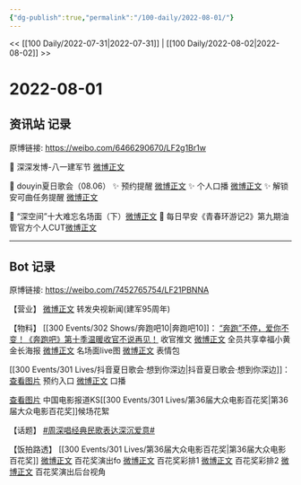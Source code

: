 ```yaml
---
{"dg-publish":true,"permalink":"/100-daily/2022-08-01/"}
---
```



<< [[100 Daily/2022-07-31\|2022-07-31]] | [[100 Daily/2022-08-02\|2022-08-02]] >>

# 2022-08-01

## 资讯站 记录

原博链接: https://weibo.com/6466290670/LF2g1Br1w

🌟 深深发博-八一建军节 [微博正文](https://m.weibo.cn/6466290670/4797448746960166)

🌟 douyin夏日歌会（08.06）
✨ 预约提醒 [微博正文](https://m.weibo.cn/6466290670/4797724606859556)
✨ 个人口播 [微博正文](https://m.weibo.cn/6466290670/4797728343458034)
✨ 解锁安可曲任务提醒 [微博正文](https://m.weibo.cn/6466290670/4797737210221440)

🌟 “深空间”十大难忘名场面（下）[微博正文](https://m.weibo.cn/6466290670/4797627139097702)
🌟 每日早安《青春环游记2》第九期油管官方个人CUT[微博正文](https://m.weibo.cn/6466290670/4797561124946882)

---
## Bot 记录

原博链接: https://weibo.com/7452765754/LF21PBNNA

【营业】
[微博正文](https://m.weibo.cn/1736988591/4797444900263910) 转发央视新闻(建军95周年)

【物料】
[[300 Events/302 Shows/奔跑吧10\|奔跑吧10]]：
[“奔跑”不停，爱你不变！《奔跑吧》第十季温暖收官不说再见！](https://weibo.cn/sinaurl?u=https%3A%2F%2Fmp.weixin.qq.com%2Fs%2FmGM432O9omc2zJJOH8Ksow) 收官推文 [微博正文](https://m.weibo.cn/5242381821/4797594817008980) 全员共享幸福小黄金长海报
[微博正文](https://m.weibo.cn/5242381821/4797685423146387) 名场面live图
[微博正文](https://m.weibo.cn/5242381821/4797700513991924) 表情包

[[300 Events/301 Lives/抖音夏日歌会·想到你深边\|抖音夏日歌会·想到你深边]]：
[查看图片](https://wx1.sinaimg.cn/large/0088n2Pggy1h4rn3w0bx6j305104t3yi.jpg) 预约入口
[微博正文](https://m.weibo.cn/6466290670/4797728343458034) 口播

[查看图片](https://wx1.sinaimg.cn/large/0088n2Pggy1h4rn423kumj30u01hdteu.jpg) 中国电影报道KS[[300 Events/301 Lives/第36届大众电影百花奖\|第36届大众电影百花奖]]候场花絮

【话题】
[#周深唱经典民歌表达深沉爱意#](https://s.weibo.com/weibo?q=%23%E5%91%A8%E6%B7%B1%E5%94%B1%E7%BB%8F%E5%85%B8%E6%B0%91%E6%AD%8C%E8%A1%A8%E8%BE%BE%E6%B7%B1%E6%B2%89%E7%88%B1%E6%84%8F%23)

【饭拍路透】
[[300 Events/301 Lives/第36届大众电影百花奖\|第36届大众电影百花奖]]
[微博正文](https://m.weibo.cn/3199780861/4797638925091124) 百花奖演出fo
[微博正文](https://m.weibo.cn/7633014126/4797632244091811) 百花奖彩排1
[微博正文](https://m.weibo.cn/7495641082/4797472688047488) 百花奖彩排2
[微博正文](https://m.weibo.cn/2116890350/4797761016308895) 百花奖演出后台视角
